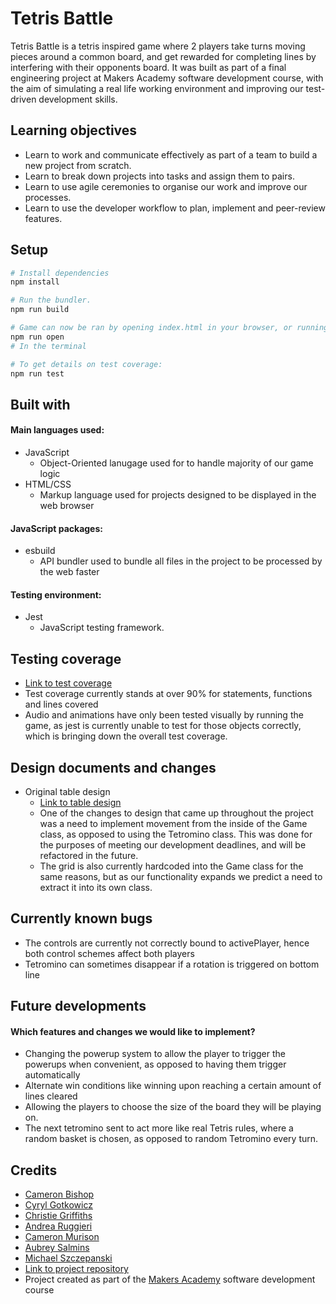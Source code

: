 # Tetris Battle
Tetris Battle is a tetris inspired game where 2 players take turns moving pieces around a common board, and get rewarded for completing lines by interfering with their opponents board.
It was built as part of a final engineering project at Makers Academy software development course, with the aim of simulating a real life working environment and improving our test-driven development skills.

## Learning objectives
* Learn to work and communicate effectively as part of a team to build a new project from scratch.
* Learn to break down projects into tasks and assign them to pairs.
* Learn to use agile ceremonies to organise our work and improve our processes.
* Learn to use the developer workflow to plan, implement and peer-review features.

## Setup
```zsh
# Install dependencies
npm install

# Run the bundler.
npm run build

# Game can now be ran by opening index.html in your browser, or running
npm run open
# In the terminal

# To get details on test coverage:
npm run test
```

## Built with
#### Main languages used:
* JavaScript
  * Object-Oriented lanugage used for to handle majority of our game logic
* HTML/CSS
  * Markup language used for projects designed to be displayed in the web browser
#### JavaScript packages:
* esbuild
  * API bundler used to bundle all files in the project to be processed by the web faster
#### Testing environment:
* Jest
  * JavaScript testing framework.

## Testing coverage
* [Link to test coverage](diagrams-and-schemas/testCoverage.png)
* Test coverage currently stands at over 90% for statements, functions and lines covered
* Audio and animations have only been tested visually by running the game, as jest is currently unable to test for those objects correctly, which is bringing down the overall test coverage.

## Design documents and changes
* Original table design
  * [Link to table design](diagrams-and-schemas/Class%20Model.png)
  * One of the changes to design that came up throughout the project was a need to implement movement from the inside of the Game class, as opposed to using the Tetromino class. This was done for the purposes of meeting our development deadlines, and will be refactored in the future.
  * The grid is also currently hardcoded into the Game class for the same reasons, but as our functionality expands we predict a need to extract it into its own class.

## Currently known bugs
* The controls are currently not correctly bound to activePlayer, hence both control schemes affect both players
* Tetromino can sometimes disappear if a rotation is triggered on bottom line

## Future developments
#### Which features and changes we would like to implement?
* Changing the powerup system to allow the player to trigger the powerups when convenient, as opposed to having them trigger automatically
* Alternate win conditions like winning upon reaching a certain amount of lines cleared
* Allowing the players to choose the size of the board they will be playing on.
* The next tetromino sent to act more like real Tetris rules, where a random basket is chosen, as opposed to random Tetromino every turn.

## Credits
* [Cameron Bishop](URL "https://github.com/camybish")
* [Cyryl Gotkowicz](URL "https://github.com/CyrylG")
* [Christie Griffiths](URL "https://github.com/ChristieGriffiths")
* [Andrea Ruggieri](URL "https://github.com/aandre6891")
* [Cameron Murison](URL "https://github.com/CKMurison")
* [Aubrey Salmins](URL "https://github.com/aubreysalmins")
* [Michael Szczepanski](URL "https://github.com/michael-szczepanski")
* [Link to project repository](URL "https://github.com/CKMurison/Tetris/")
* Project created as part of the [Makers Academy](URL "https://makers.tech/") software development course